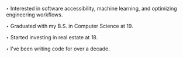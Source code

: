 ‣ Interested in software accessibility, machine learning, and optimizing engineering workflows.

‣ Graduated with my B.S. in Computer Science at 19.

‣ Started investing in real estate at 18.

‣ I've been writing code for over a decade.
